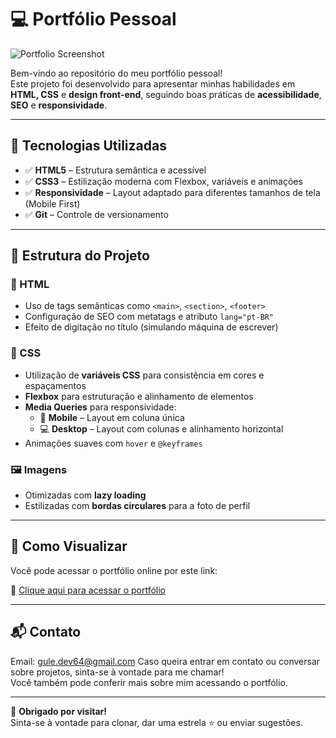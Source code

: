 # 💻 Portfólio Pessoal  

![Portfolio Screenshot](https://github.com/user-attachments/assets/d2ba6084-14f4-4684-92a4-2d9d45a2b4b6)


Bem-vindo ao repositório do meu portfólio pessoal!  
Este projeto foi desenvolvido para apresentar minhas habilidades em **HTML, CSS** e **design front-end**, seguindo boas práticas de **acessibilidade**, **SEO** e **responsividade**.

---

## 🚀 Tecnologias Utilizadas

- ✅ **HTML5** – Estrutura semântica e acessível  
- ✅ **CSS3** – Estilização moderna com Flexbox, variáveis e animações  
- ✅ **Responsividade** – Layout adaptado para diferentes tamanhos de tela (Mobile First)  
- ✅ **Git** – Controle de versionamento  

---

## 📁 Estrutura do Projeto

### 📄 HTML
- Uso de tags semânticas como `<main>`, `<section>`, `<footer>`
- Configuração de SEO com metatags e atributo `lang="pt-BR"`
- Efeito de digitação no título (simulando máquina de escrever)

### 🎨 CSS
- Utilização de **variáveis CSS** para consistência em cores e espaçamentos  
- **Flexbox** para estruturação e alinhamento de elementos  
- **Media Queries** para responsividade:
  - 📱 **Mobile** – Layout em coluna única
  - 💻 **Desktop** – Layout com colunas e alinhamento horizontal
- Animações suaves com `hover` e `@keyframes`

### 🖼️ Imagens
- Otimizadas com **lazy loading**
- Estilizadas com **bordas circulares** para a foto de perfil

---

## 🔎 Como Visualizar

Você pode acessar o portfólio online por este link:

🔗 [Clique aqui para acessar o portfólio](https://portifolio-bay-xi.vercel.app/)

---

## 📬 Contato

Email: gule.dev64@gmail.com
Caso queira entrar em contato ou conversar sobre projetos, sinta-se à vontade para me chamar!  
Você também pode conferir mais sobre mim acessando o portfólio.

---

🎯 **Obrigado por visitar!**  
Sinta-se à vontade para clonar, dar uma estrela ⭐ ou enviar sugestões.
